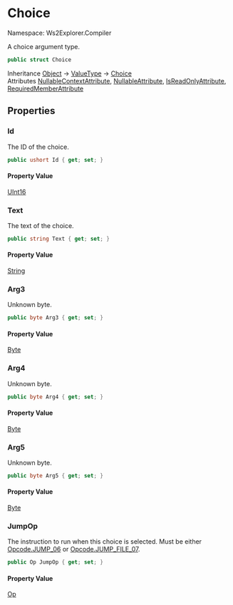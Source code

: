 # Choice

Namespace: Ws2Explorer.Compiler

A choice argument type.

```csharp
public struct Choice
```

Inheritance [Object](https://docs.microsoft.com/en-us/dotnet/api/system.object) → [ValueType](https://docs.microsoft.com/en-us/dotnet/api/system.valuetype) → [Choice](./ws2explorer.compiler.choice.md)<br>
Attributes [NullableContextAttribute](https://docs.microsoft.com/en-us/dotnet/api/system.runtime.compilerservices.nullablecontextattribute), [NullableAttribute](https://docs.microsoft.com/en-us/dotnet/api/system.runtime.compilerservices.nullableattribute), [IsReadOnlyAttribute](https://docs.microsoft.com/en-us/dotnet/api/system.runtime.compilerservices.isreadonlyattribute), [RequiredMemberAttribute](https://docs.microsoft.com/en-us/dotnet/api/system.runtime.compilerservices.requiredmemberattribute)

## Properties

### **Id**

The ID of the choice.

```csharp
public ushort Id { get; set; }
```

#### Property Value

[UInt16](https://docs.microsoft.com/en-us/dotnet/api/system.uint16)<br>

### **Text**

The text of the choice.

```csharp
public string Text { get; set; }
```

#### Property Value

[String](https://docs.microsoft.com/en-us/dotnet/api/system.string)<br>

### **Arg3**

Unknown byte.

```csharp
public byte Arg3 { get; set; }
```

#### Property Value

[Byte](https://docs.microsoft.com/en-us/dotnet/api/system.byte)<br>

### **Arg4**

Unknown byte.

```csharp
public byte Arg4 { get; set; }
```

#### Property Value

[Byte](https://docs.microsoft.com/en-us/dotnet/api/system.byte)<br>

### **Arg5**

Unknown byte.

```csharp
public byte Arg5 { get; set; }
```

#### Property Value

[Byte](https://docs.microsoft.com/en-us/dotnet/api/system.byte)<br>

### **JumpOp**

The instruction to run when this choice is selected.
 Must be either [Opcode.JUMP_06](./ws2explorer.compiler.opcode.md#jump_06) or [Opcode.JUMP_FILE_07](./ws2explorer.compiler.opcode.md#jump_file_07).

```csharp
public Op JumpOp { get; set; }
```

#### Property Value

[Op](./ws2explorer.compiler.op.md)<br>
